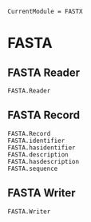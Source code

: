 ```@meta
CurrentModule = FASTX
```

# FASTA

## FASTA Reader

```@docs
FASTA.Reader
```

## FASTA Record

```@docs
FASTA.Record
FASTA.identifier
FASTA.hasidentifier
FASTA.description
FASTA.hasdescription
FASTA.sequence
```

## FASTA Writer

```@docs
FASTA.Writer
```